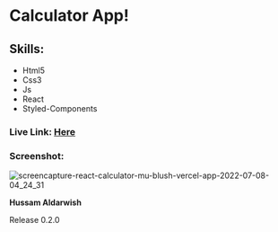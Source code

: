 # Calculator App!

## Skills:

- Html5
- Css3
- Js
- React
- Styled-Components

### Live Link: [Here](http://react-calculator-mu-blush.vercel.app/)

### Screenshot:

![screencapture-react-calculator-mu-blush-vercel-app-2022-07-08-04_24_31](https://user-images.githubusercontent.com/90006627/177898158-068f261b-e44a-43da-a833-5f11f4b1b451.png)

**Hussam Aldarwish**

Release 0.2.0
